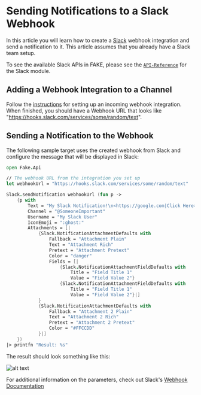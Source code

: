# Sending Notifications to a Slack Webhook

In this article you will learn how to create a [Slack](https://slack.com) webhook integration and 
send a notification to it. This article assumes that you already have a Slack team setup.

To see the available Slack APIs in FAKE, please see the [`API-Reference`](/reference/fake-api-slack.html) for the Slack module.

## Adding a Webhook Integration to a Channel

Follow the [instructions](https://api.slack.com/messaging/webhooks) for setting up an incoming webhook integration. When finished, you should have a Webhook URL that looks like "https://hooks.slack.com/services/some/random/text".

## Sending a Notification to the Webhook

The following sample target uses the created webhook from Slack and configure the message that will be displayed in Slack:

```fsharp
open Fake.Api

// The webhook URL from the integration you set up
let webhookUrl = "https://hooks.slack.com/services/some/random/text"

Slack.sendNotification webhookUrl (fun p ->
    {p with
        Text = "My Slack Notification!\n<https://google.com|Click Here>!"
        Channel = "@SomeoneImportant"
		Username = "My Slack User"
        IconEmoji = ":ghost:"
        Attachments = [| 
            {Slack.NotificationAttachmentDefaults with
                Fallback = "Attachment Plain"
                Text = "Attachment Rich"
                Pretext = "Attachment Pretext"
                Color = "danger"
                Fields = [|
                    {Slack.NotificationAttachmentFieldDefaults with
                        Title = "Field Title 1"
                        Value = "Field Value 2"}
                    {Slack.NotificationAttachmentFieldDefaults with
                        Title = "Field Title 1"
                        Value = "Field Value 2"}|]
            }
            {Slack.NotificationAttachmentDefaults with
                Fallback = "Attachment 2 Plain"
                Text = "Attachment 2 Rich"
                Pretext = "Attachment 2 Pretext"
                Color = "#FFCCDD"
            }|]
    })
|> printfn "Result: %s"
```

The result should look something like this:

![alt text](/content/img/slacknotification/slacknotification.png "Slack Notification Result")

For additional information on the parameters, check out Slack's [Webhook Documentation](https://api.slack.com/incoming-webhooks)
